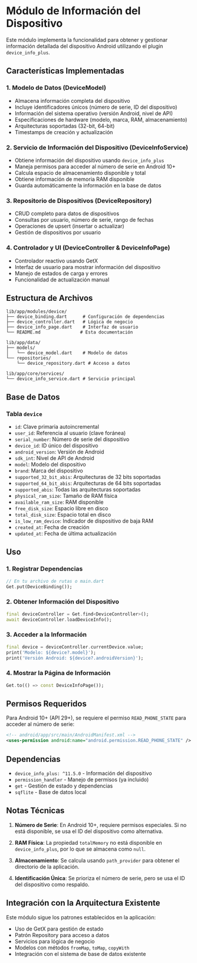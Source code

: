 # Módulo de Información del Dispositivo

Este módulo implementa la funcionalidad para obtener y gestionar información detallada del dispositivo Android utilizando el plugin `device_info_plus`.

## Características Implementadas

### 1. Modelo de Datos (DeviceModel)
- Almacena información completa del dispositivo
- Incluye identificadores únicos (número de serie, ID del dispositivo)
- Información del sistema operativo (versión Android, nivel de API)
- Especificaciones de hardware (modelo, marca, RAM, almacenamiento)
- Arquitecturas soportadas (32-bit, 64-bit)
- Timestamps de creación y actualización

### 2. Servicio de Información del Dispositivo (DeviceInfoService)
- Obtiene información del dispositivo usando `device_info_plus`
- Maneja permisos para acceder al número de serie en Android 10+
- Calcula espacio de almacenamiento disponible y total
- Obtiene información de memoria RAM disponible
- Guarda automáticamente la información en la base de datos

### 3. Repositorio de Dispositivos (DeviceRepository)
- CRUD completo para datos de dispositivos
- Consultas por usuario, número de serie, rango de fechas
- Operaciones de upsert (insertar o actualizar)
- Gestión de dispositivos por usuario

### 4. Controlador y UI (DeviceController & DeviceInfoPage)
- Controlador reactivo usando GetX
- Interfaz de usuario para mostrar información del dispositivo
- Manejo de estados de carga y errores
- Funcionalidad de actualización manual

## Estructura de Archivos

```
lib/app/modules/device/
├── device_binding.dart      # Configuración de dependencias
├── device_controller.dart   # Lógica de negocio
├── device_info_page.dart    # Interfaz de usuario
└── README.md               # Esta documentación

lib/app/data/
├── models/
│   └── device_model.dart    # Modelo de datos
└── repositories/
    └── device_repository.dart # Acceso a datos

lib/app/core/services/
└── device_info_service.dart # Servicio principal
```

## Base de Datos

### Tabla `device`
- `id`: Clave primaria autoincremental
- `user_id`: Referencia al usuario (clave foránea)
- `serial_number`: Número de serie del dispositivo
- `device_id`: ID único del dispositivo
- `android_version`: Versión de Android
- `sdk_int`: Nivel de API de Android
- `model`: Modelo del dispositivo
- `brand`: Marca del dispositivo
- `supported_32_bit_abis`: Arquitecturas de 32 bits soportadas
- `supported_64_bit_abis`: Arquitecturas de 64 bits soportadas
- `supported_abis`: Todas las arquitecturas soportadas
- `physical_ram_size`: Tamaño de RAM física
- `available_ram_size`: RAM disponible
- `free_disk_size`: Espacio libre en disco
- `total_disk_size`: Espacio total en disco
- `is_low_ram_device`: Indicador de dispositivo de baja RAM
- `created_at`: Fecha de creación
- `updated_at`: Fecha de última actualización

## Uso

### 1. Registrar Dependencias
```dart
// En tu archivo de rutas o main.dart
Get.put(DeviceBinding());
```

### 2. Obtener Información del Dispositivo
```dart
final deviceController = Get.find<DeviceController>();
await deviceController.loadDeviceInfo();
```

### 3. Acceder a la Información
```dart
final device = deviceController.currentDevice.value;
print('Modelo: ${device?.model}');
print('Versión Android: ${device?.androidVersion}');
```

### 4. Mostrar la Página de Información
```dart
Get.to(() => const DeviceInfoPage());
```

## Permisos Requeridos

Para Android 10+ (API 29+), se requiere el permiso `READ_PHONE_STATE` para acceder al número de serie:

```xml
<!-- android/app/src/main/AndroidManifest.xml -->
<uses-permission android:name="android.permission.READ_PHONE_STATE" />
```

## Dependencias

- `device_info_plus: ^11.5.0` - Información del dispositivo
- `permission_handler` - Manejo de permisos (ya incluido)
- `get` - Gestión de estado y dependencias
- `sqflite` - Base de datos local

## Notas Técnicas

1. **Número de Serie**: En Android 10+, requiere permisos especiales. Si no está disponible, se usa el ID del dispositivo como alternativa.

2. **RAM Física**: La propiedad `totalMemory` no está disponible en `device_info_plus`, por lo que se almacena como `null`.

3. **Almacenamiento**: Se calcula usando `path_provider` para obtener el directorio de la aplicación.

4. **Identificación Única**: Se prioriza el número de serie, pero se usa el ID del dispositivo como respaldo.

## Integración con la Arquitectura Existente

Este módulo sigue los patrones establecidos en la aplicación:
- Uso de GetX para gestión de estado
- Patrón Repository para acceso a datos
- Servicios para lógica de negocio
- Modelos con métodos `fromMap`, `toMap`, `copyWith`
- Integración con el sistema de base de datos existente